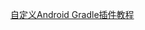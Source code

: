 [自定义Android Gradle插件教程](https://apon.me/2021/02/24/%E8%87%AA%E5%AE%9A%E4%B9%89Android-Gradle%E6%8F%92%E4%BB%B6-Kotlin-%E4%B9%8B%E4%B8%80-Hello-World/)




